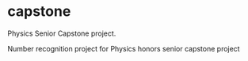 # capstone
Physics Senior Capstone project.

Number recognition project for Physics honors senior capstone project

